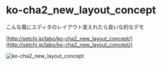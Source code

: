 ko-cha2_new_layout_concept
==========================
こんな風にエディタのレイアウト変えれたら良いな的なデモ

[http://setchi.jp/labo/ko-cha2_new_layout_concept/](http://setchi.jp/labo/ko-cha2_new_layout_concept/)

![ko-cha2_new_layout_concept](http://setchi.jp/assets/img/ko-cha2_new_layout_concept.png "ko-cha2_new_layout_concept")
